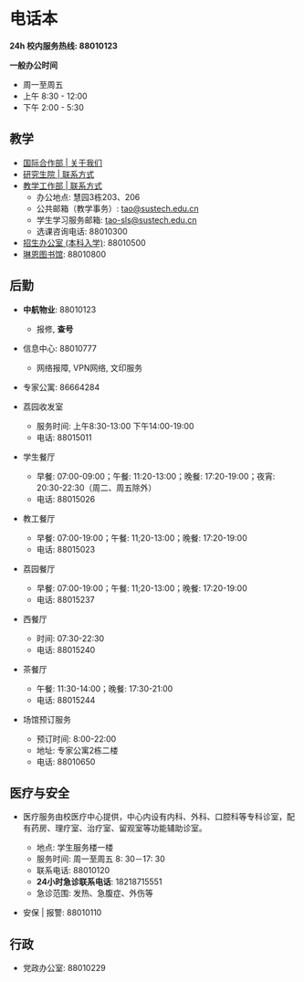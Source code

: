# 电话本

**24h 校内服务热线: 88010123**

**一般办公时间**
- 周一至周五
- 上午 8:30 - 12:00
- 下午 2:00 - 5:30

## 教学

- [国际合作部 | 关于我们](https://geo.sustech.edu.cn/gygjhzb/)
- [研究生院 | 联系方式](https://gs.sustech.edu.cn/callus)
- [教学工作部 | 联系方式](http://tao.sustech.edu.cn/department/index.html)
  - 办公地点: 慧园3栋203、206
  - 公共邮箱（教学事务）: tao@sustech.edu.cn
  - 学生学习服务邮箱: tao-sls@sustech.edu.cn
  - 选课咨询电话: 88010300
- [招生办公室 (本科入学)](http://zs.sustech.edu.cn/lianxi/): 88010500
- [琳恩图书馆](http://lib.sustech.edu.cn/page/contact.html?locale=zh_CN): 88010800

## 后勤

- **中航物业**: 88010123
  - 报修, **查号**
- 信息中心: 88010777
  - 网络报障, VPN网络, 文印服务
- 专家公寓: 86664284
- 荔园收发室
  - 服务时间: 上午8:30-13:00 下午14:00-19:00
  - 电话: 88015011

- 学生餐厅
  - 早餐: 07:00-09:00；午餐: 11:20-13:00；晚餐: 17:20-19:00；夜宵: 20:30-22:30（周二、周五除外）
  - 电话: 88015026

- 教工餐厅
  - 早餐: 07:00-19:00；午餐: 11;20-13:00；晚餐: 17:20-19:00
  - 电话: 88015023
- 荔园餐厅
  - 早餐: 07:00-19:00；午餐: 11;20-13:00；晚餐: 17:20-19:00
  - 电话: 88015237
- 西餐厅
  - 时间: 07:30-22:30
  - 电话: 88015240
- 茶餐厅
  - 午餐: 11:30-14:00；晚餐: 17:30-21:00
  - 电话: 88015244

- 场馆预订服务
  - 预订时间: 8:00-22:00
  - 地址: 专家公寓2栋二楼
  - 电话: 88010650

## 医疗与安全

- 医疗服务由校医疗中心提供，中心内设有内科、外科、口腔科等专科诊室，配有药房、理疗室、治疗室、留观室等功能辅助诊室。
  - 地点: 学生服务楼一楼
  - 服务时间: 周一至周五 8: 30－17: 30
  - 联系电话: 88010120
  - **24小时急诊联系电话**: 18218715551
  - 急诊范围: 发热、急腹症、外伤等

- 安保 | 报警: 88010110

## 行政

- 党政办公室: 88010229
